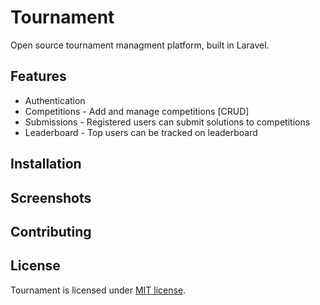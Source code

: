 # Tournament

Open source tournament managment platform, built in Laravel.

## Features

- Authentication
- Competitions - Add and manage competitions [CRUD]
- Submissions - Registered users can submit solutions to competitions
- Leaderboard - Top users can be tracked on leaderboard


## Installation

## Screenshots

## Contributing 

## License

Tournament is licensed under [MIT license](https://opensource.org/licenses/MIT).
